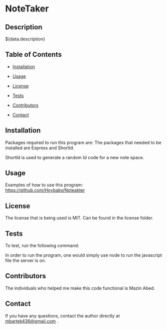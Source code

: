 # NoteTaker

## Description
${data.description}

## Table of Contents

* [Installation](#installation)

* [Usage](#usage)

* [License](#license)

* [Tests](#tests)

* [Contributors](#contributors)

* [Contact](#contact)


## Installation
Packages required to run this program are: The packages that needed to be installed are Express and ShortId.

ShortId is used to generate a random Id code for a new note space.




## Usage
Examples of how to use this program: https://github.com/Hoybaby/Noteakter





## License
The license that is being used is MIT. Can be found in the license folder.




## Tests
To test, run the following command: 

In order to run the program, one would simply use node to run the javascript file the server is on.




## Contributors
The individuals who helped me make this code functional is Mazin Abed.



## Contact

If you have any questions, contact the author directly at mbartek436@gmail.com
.
